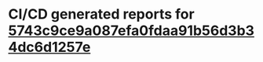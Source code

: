 # CI/CD generated reports for [5743c9ce9a087efa0fdaa91b56d3b34dc6d1257e](https://github.com/hydephp/develop/commit/5743c9ce9a087efa0fdaa91b56d3b34dc6d1257e)
